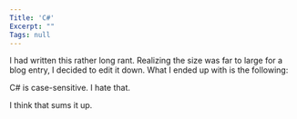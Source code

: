 ```yaml
---
Title: 'C#'
Excerpt: ""
Tags: null
---
```

I had written this rather long rant. Realizing the size was far to large for a blog entry, I decided to edit it down. What I ended up with is the following:

C# is case-sensitive. I hate that.

I think that sums it up.